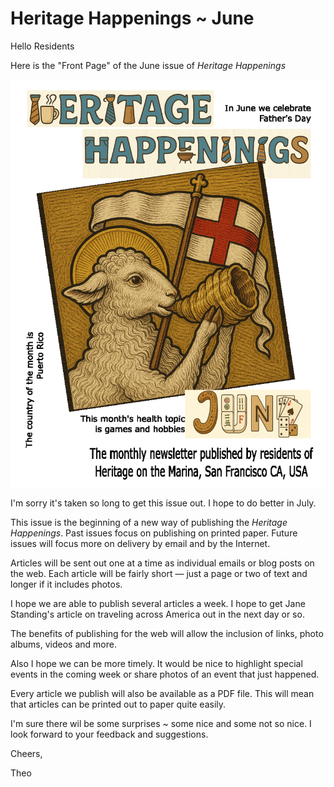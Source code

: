 # Heritage Happenings ~ June
Hello Residents

Here is the "Front Page" of the June issue of _Heritage Happenings_

![2025-june-hh-cover](image/2025-06-22-hh-june/2025-june-hh-cover.png)

I'm sorry it's taken so long to get this issue out.  I hope to do better in July.

This issue is the beginning of a new way of publishing the _Heritage Happenings_. Past issues focus on publishing on printed paper. Future issues will focus more on delivery by email and by the Internet.

Articles will be sent out one at a time as individual emails or blog posts on the web. Each article will be fairly short — just a page or two of text and longer if it includes photos.

I hope we are able to publish several articles a week. I hope to get Jane Standing's article on traveling across America out in the next day or so.

The benefits of publishing for the web will allow the inclusion of links, photo albums, videos and more.

Also I hope we can be more timely. It would be nice to highlight special events in the coming week or share photos of an event that just happened.

Every article we publish will also be available as a PDF file. This will mean that articles can be printed out to paper quite easily.

I'm sure there wil be some surprises ~ some nice and some not so nice. I look forward to your feedback and suggestions.

Cheers,

Theo
